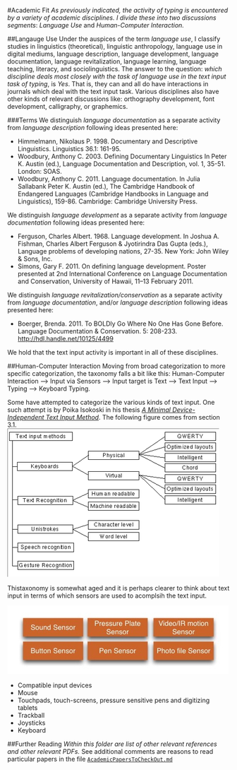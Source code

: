 #Academic Fit
_As previously indicated, the activity of typing is encountered by a variety of academic disciplines. I divide these into two discussions segments_: _Language Use_ and _Human-Computer Interaction._

##Langauge Use
Under the auspices of the term _language use_, I classify studies in linguistics (theoretical), linguistic anthropology, language use in digital mediums, language description, language development, language documentation, language revitalization, language learning, language teaching, literacy, and sociolinguistics. The answer to the question: _which discipline deals most closely with the task of language use in the text input task of typing_, is _Yes_. That is, they can and all do have interactions in journals which deal with the text input task.  Various disciplines also have other kinds of relevant discussions like: orthography development, font development, calligraphy, or graphemics.

###Terms
We distinguish _language documentation_ as a separate activity from _language description_ following ideas presented here:
* Himmelmann, Nikolaus P. 1998. Documentary and Descriptive Linguistics. Linguistics 36.1: 161-95.
* Woodbury, Anthony C. 2003. Defining Documentary Linguistics In Peter K. Austin (ed.), Language Documentation and Description, vol. 1, 35-51. London: SOAS.
* Woodbury, Anthony C. 2011. Language documentation. In Julia Sallabank Peter K. Austin (ed.), The Cambridge Handbook of Endangered Languages (Cambridge Handbooks in Language and Linguistics), 159-86. Cambridge: Cambridge University Press.

We distinguish _language development_ as a separate activity from _language documentation_ following ideas presented here:
* Ferguson, Charles Albert. 1968. Language development. In Joshua A. Fishman, Charles Albert Ferguson & Jyotirindra Das Gupta (eds.), Language problems of developing nations, 27-35. New York: John Wiley & Sons, Inc.
* Simons, Gary F. 2011. On defining language development. Poster presented at 2nd International Conference on Language Documentation and Conservation, University of Hawaii, 11–13 February 2011.

We distinguish _language revitalization/conservation_ as a separate activity from _language documentation_, and/or _language description_ following ideas presented here:
* Boerger, Brenda. 2011. To BOLDly Go Where No One Has Gone Before. Language Documentation & Conservation. 5: 208-233. http://hdl.handle.net/10125/4499

We hold that the text input activity is important in all of these disciplines.

##Human-Computer Interaction
Moving from broad categorization to more specific categorization, the taxonomy falls a bit like this: Human-Computer Interaction --> Input via Sensors --> Input target is Text --> Text Input --> Typing --> Keyboard Typing.

Some have attempted to categorize the various kinds of text input. One such attempt is by Poika Isokoski in his thesis [_A Minimal Device-Independent Text Input Method_](http://www.sis.uta.fi/~pi52316/g/node6.html). The following figure comes from section 3.1.
![Map of text input methods.](/Academic-Papers/img20.gif)

Thistaxonomy is somewhat aged and it is perhaps clearer to think about text input in terms of which sensors are used to acomplsih the text input.

![Text input Sensors](/Academic-Papers/Text-input-via-sensors.jpg)

* Compatible input devices
* Mouse
* Touchpads, touch-screens, pressure sensitive pens and digitizing tablets
* Trackball
* Joysticks
* Keyboard

##Further Reading
_Within this folder are list of other relevant references and other relevant PDFs._
See additional comments are reasons to read particular papers in the file [`AcademicPapersToCheckOut.md`](/Academic-Papers/AcademicPapersToCheckOut.md)
